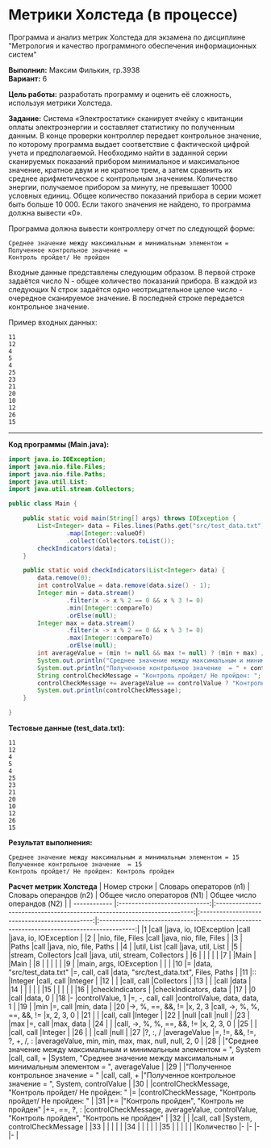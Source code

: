 # Метрики Холстеда (в процессе)
Программа и анализ метрик Холстеда для экзамена по дисциплине "Метрология и качество программного обеспечения информационных систем"

**Выполнил:** Максим Филькин, гр.3938  
**Вариант:** 6

**Цель работы:** разработать программу и оценить её сложность, используя метрики Холстеда.

**Задание:** Система «Электростатик» сканирует ячейку с квитанции оплаты электроэнергии и составляет статистику по полученным данным.  В конце проверки контроллер передает контрольное значение, по которому программа выдает соответствие с фактической цифрой учета и предполагаемой. Необходимо найти в заданной серии сканируемых показаний прибором минимальное и максимальное значение, кратное двум и не кратное трем, а затем сравнить их среднее арифметическое с контрольным значением. Количество энергии, получаемое прибором за минуту, не превышает 10000 условных единиц. Общее количество показаний прибора в серии может быть больше 10 000. Если такого значения не найдено, то программа должна вывести «0».

Программа должна вывести контроллеру отчет по следующей форме:
```
Среднее значение между максимальным и минимальным элементом =
Полученное контрольное значение =
Контроль пройдет/ Не пройден
```

Входные данные представлены следующим образом. В первой строке задаётся число N - общее количество показаний прибора. В каждой из следующих N строк задаётся одно неотрицательное целое число - очередное сканируемое значение. В последней строке передается контрольное значение. 

Пример входных данных:  
```
11  
12  
4  
5  
4  
25  
23  
21  
20  
10  
12  
26  
15
```
***
**Код программы (Main.java):**
```java
import java.io.IOException;
import java.nio.file.Files;
import java.nio.file.Paths;
import java.util.List;
import java.util.stream.Collectors;

public class Main {

    public static void main(String[] args) throws IOException {
        List<Integer> data = Files.lines(Paths.get("src/test_data.txt"))
                .map(Integer::valueOf)
                .collect(Collectors.toList());
        checkIndicators(data);
    }

    public static void checkIndicators(List<Integer> data) {
        data.remove(0);
        int controlValue = data.remove(data.size() - 1);
        Integer min = data.stream()
                .filter(x -> x % 2 == 0 && x % 3 != 0)
                .min(Integer::compareTo)
                .orElse(null);
        Integer max = data.stream()
                .filter(x -> x % 2 == 0 && x % 3 != 0)
                .max(Integer::compareTo)
                .orElse(null);
        int averageValue = (min != null && max != null) ? (min + max) / 2 : 0;
        System.out.println("Среднее значение между максимальным и минимальным элементом = " + averageValue);
        System.out.println("Полученное контрольное значение  = " + controlValue);
        String controlCheckMessage = "Контроль пройдет/ Не пройден: ";
        controlCheckMessage += averageValue == controlValue ? "Контроль пройден" : "Контроль не пройден";
        System.out.println(controlCheckMessage);
    }

}
```
**Тестовые данные (test_data.txt):**
```
11  
12  
4  
5  
4  
25  
23  
21  
20  
10  
12  
26  
15
```
**Результат выполнения:**
```
Среднее значение между максимальным и минимальным элементом = 15
Полученное контрольное значение  = 15
Контроль пройдет/ Не пройден: Контроль пройден
```
**Расчет метрик Холстеда**
| Номер строки | Словарь операторов (n1)      | Словарь операндов (n2)                                                  | Общее число операторов (N1)                   | Общее число операндов (N2)                                                                |
| ------------ |:----------------------------:|:-----------------------------------------------------------------------:|:---------------------------------------------:|:-----------------------------------------------------------------------------------------:|
|1             |call                          |java, io, IOException                                                    |call                                           |java, io, IOException                                                                      |
|2             |                              |nio, file, Files                                                         |call                                           |java, nio, file, Files                                                                     |
|3             |                              |Paths                                                                    |call                                           |java, nio, file, Paths                                                                     |
|4             |                              |util, List                                                               |call                                           |java, util, List                                                                           |
|5             |                              |stream, Collectors                                                       |call                                           |java, util, stream, Collectors                                                             |
|6             |                              |                                                                         |                                               |                                                                                           |
|7             |                              |Main                                                                     |                                               |Main                                                                                       |
|8             |                              |                                                                         |                                               |                                                                                           |
|9             |                              |main, args, IOException                                                  |                                               |                                                                                           |
|10            |=                             |data, "src/test_data.txt"                                                |=, call, call                                  |data, "src/test_data.txt", Files, Paths                                                    |
|11            |::                            |Integer                                                                  |call, call                                     |Integer                                                                                    |
|12            |                              |                                                                         |call, call                                     |Collectors                                                                                 |
|13            |                              |                                                                         |call                                           |data                                                                                       |
|14            |                              |                                                                         |                                               |                                                                                           |
|15            |                              |                                                                         |                                               |                                                                                           |
|16            |                              |checkIndicators                                                          |                                               |checkIndicators, data                                                                      |
|17            |                              |0                                                                        |call                                           |data, 0                                                                                    |
|18            |-                             |controlValue, 1                                                          |=, -, call, call                               |controlValue, data, data, 1                                                                |
|19            |                              |min                                                                      |=, call                                        |min, data                                                                                  |
|20            |->, %, ==, &&, !=             |x, 2, 3                                                                  |call, ->, %, %, ==, &&, !=                     |x, 2, 3, 0                                                                                 |
|21            |                              |                                                                         |call, call                                     |Integer                                                                                    |
|22            |                              |null                                                                     |call                                           |null                                                                                       |
|23            |                              |max                                                                      |=, call                                        |max, data                                                                                  |
|24            |                              |                                                                         |call, ->, %, %, ==, &&, !=                     |x, 2, 3, 0                                                                                 |
|25            |                              |                                                                         |call, call                                     |Integer                                                                                    |
|26            |                              |                                                                         |call                                           |null                                                                                       |
|27            |?, :, /                       |averageValue                                                             |=, !=, &&, !=, ?, +, /, :                      |averageValue, min, min, max, max, null, null, 2, 0                                         |
|28            |                              |"Среднее значение между максимальным и минимальным элементом = ", System |call, call, +                                  |System, "Среднее значение между максимальным и минимальным элементом = ", averageValue     |
|29            |                              |"Полученное контрольное значение  = "                                    |call, call, +                                  |"Полученное контрольное значение  = ", System, controlValue                                |
|30            |                              |controlCheckMessage, "Контроль пройдет/ Не пройден: "                    |=                                              |controlCheckMessage, "Контроль пройдет/ Не пройден: "                                      |
|31            |+=                            |"Контроль пройден", "Контроль не пройден"                                |+=, ==, ?, :                                   |controlCheckMessage, averageValue, controlValue, "Контроль пройден", "Контроль не пройден" |
|32            |                              |                                                                         |call, call                                     |System, controlCheckMessage                                                                |
|33            |                              |                                                                         |                                               |                                                                                           |
|34            |                              |                                                                         |                                               |                                                                                           |
|35            |                              |                                                                         |                                               |                                                                                           |
|Количество    |-                             |-                                                                        |-                                              |-                                                                                          |
